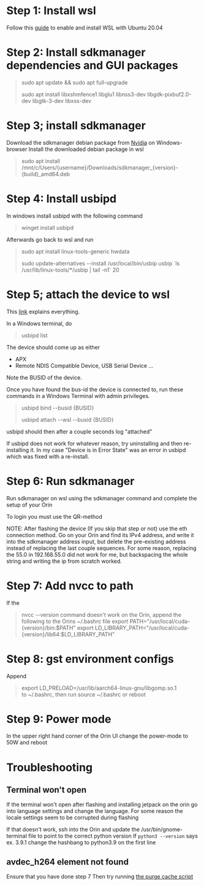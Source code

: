 # Step 1: Install wsl
Follow this [guide](https://www.cyberithub.com/how-to-install-ubuntu-20-04-lts-on-windows-10-wsl/) to enable and install WSL with Ubuntu 20.04

# Step 2: Install sdkmanager dependencies and GUI packages

> sudo apt update && sudo apt full-upgrade
> 
> sudo apt install libxshmfence1 libglu1 libnss3-dev libgdk-pixbuf2.0-dev libgtk-3-dev libxss-dev

# Step 3; install sdkmanager
Download the sdkmanager debian package from [Nvidia](https://developer.nvidia.com/sdk-manager) on Windows-browser
Install the downloaded debian package in wsl
> sudo apt install /mnt/c/Users/{username}/Downloads/sdkmanager_{version}-{build}_amd64.deb

# Step 4: Install usbipd
In windows install usbipd with the following command
> winget install usbipd

Afterwards go back to wsl and run
> sudo apt install linux-tools-generic hwdata
> 
> sudo update-alternatives --install /usr/local/bin/usbip usbip \`ls /usr/lib/linux-tools/*/usbip | tail -n1\` 20


# Step 5; attach the device to wsl
This [link](https://learn.microsoft.com/en-us/windows/wsl/connect-usb#attach-a-usb-device) explains everything.

In a Windows terminal, do
> usbipd list

The device should come up as either
* APX
* Remote NDIS Compatible Device, USB Serial Device ...

Note the BUSID of the device.

Once you have found the bus-id the device is connected to, run these commands in a Windows Terminal with admin privileges.
> usbipd bind --busid {BUSID}
>
> usbipd attach --wsl --busid {BUSID}

usbipd should then after a couple seconds log "attached"

If usbipd does not work for whatever reason, try uninstalling and then re-installing it. In my case "Device is in Error State" was an error in usbipd which was fixed with a re-install.

# Step 6: Run sdkmanager
Run sdkmanager on wsl using the sdkmanager command and complete the setup of your Orin

To login you must use the QR-method

NOTE: After flashing the device (If you skip that step or not) use the eth connection method.
Go on your Orin and find its IPv4 address, and write it into the sdkmanager address input, but delete the pre-existing address instead of replacing the last couple sequences.
For some reason, replacing the 55.0 in 192.168.55.0 did not work for me, but backspacing the whole string and writing the ip from scratch worked.

# Step 7: Add nvcc to path
If the 
> nvcc --version
command doesn't work on the Orin, append the following to the Orins ~/.bashrc file
> export PATH="/usr/local/cuda-{version}/bin:$PATH"
> export LD_LIBRARY_PATH="/usr/local/cuda-{version}/lib64:$LD_LIBRARY_PATH"

# Step 8: gst environment configs
Append
> export LD_PRELOAD=/usr/lib/aarch64-linux-gnu/libgomp.so.1  
to ~/.bashrc, then run 
> source ~/.bashrc
or reboot

# Step 9: Power mode
In the upper right hand corner of the Orin UI change the power-mode to 50W and reboot

# Troubleshooting
## Terminal won't open
If the terminal won't open after flashing and installing jetpack on the orin go into language settings and change the language.
For some reason the locale settings seem to be corrupted during flashing

If that doesn't work, ssh into the Orin and update the /usr/bin/gnome-terminal file to point to the correct python version
If `python3 --version` says ex. 3.9.1 change the hashbang to python3.9 on the first line

## avdec_h264 element not found
Ensure that you have done step 7
Then try running [the purge cache script](../scripts/purge_cache.sh)
